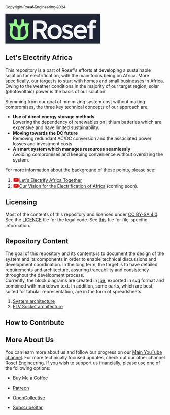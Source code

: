 [<sub>Copyright Rosef Engineering 2024</sub>](/reuse/dep5)  
  
<a href="https://rosef.rs/"><img src="https://github.com/Rosef-Engineering/.github/raw/main/profile/logo.jpg" alt="Rosef" width="300"/></a>  
  
  
## Let's Electrify Africa 
   

This repository is a part of Rosef's efforts at developing <!-- The goal of Rosef is to develop // This project is a part of Rosef's efforts at developing -->a sustainable solution for electrification, with the main focus being on Africa. More specifically, our target is to start with homes and small businesses in Africa. Owing to the weather conditions in the majority of our target region, solar (photovoltaic) power is the basis of our solution.  
  
Stemming from our goal of minimizing system cost without making compromises, the three key technical concepts of our approach are:  
- **Use of direct energy storage methods**  
Lowering the dependency of renewables on lithium batteries which are expensive and have limited sustainability.  
- **Moving towards the DC future**  
Removing redundant AC/DC conversion and the associated power losses and investment costs.  
- **A smart system which manages resources seamlessly**  
Avoiding compromises and keeping convenience without oversizing the system.  
  
For more information about the background of these points, please see:  
1. [<img src="https://github.com/Rosef-Engineering/.github/raw/main/profile/youtube-color-icon.png" alt="YouTube" width="20"/>Let's Electrify Africa Together](https://youtu.be/rNMp0fn0p1k)
2. [<img src="https://github.com/Rosef-Engineering/.github/raw/main/profile/youtube-color-icon.png" alt="YouTube" width="20"/>Our Vision for the Electrification of Africa](https://www.youtube.com/@RosefOfficial) (coming soon). <!--TODO insert link once video is out-->
<!-- Icon source: https://uxwing.com/youtube-color-icon/ -->  
   

## Licensing
  
Most of the contents of this repository and licensed under [CC BY-SA 4.0](https://creativecommons.org/licenses/by/4.0/). See the [LICENCE](/LICENCE.txt) file for the legal code. See [this](/reuse/dep5) file for file-specific information.  


## Repository Content

The goal of this repository and its contents is to document the design of the system and its components in order to enable technical discussions and development coordination. In the long term, the target is to have detailed requirements and architecture, assuring traceability and consistency throughout the development process.  
Currently, the block diagrams are created in [Ipe](https://ipe.otfried.org/), exported in svg format and combined with markdown text. In addition, some parts, which are best suited for tabular representation, are in the form of spreadsheets.  
1.  [System architecture]()<!-- TODO -->  
2.  [ELV Socket architecture]()<!-- TODO -->  


## How to Contribute

<!-- TODO review our documentation, review our project repositories to see if they align with documentation -->


## More About Us

You can learn more about us and follow our progress on our [Main YouTube channel](https://youtube.com/@RosefOfficial/).
For more technically focused updates, check out our other channel [Rosef Engineering](https://youtube.com/@RosefEngineering/).
If you wish to support us financially, please use one of the following options:

* [Buy Me a Coffee](https://buymeacoffee.com/rosefofficial)

* [Patreon](https://patreon.com/Rosef)

* [OpenCollective](https://opencollective.com/rosef)

* [SubscribeStar](https://www.subscribestar.com/rosef)
 


